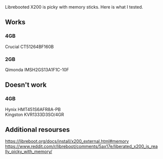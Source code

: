 Librebooted X200 is picky with memory sticks. Here is what I tested.

## Works

### 4GB
Crucial CT51264BF160B
### 2GB
Qimonda IMSH2GS13A1F1C-10F

## Doesn't work

### 4GB
Hynix HMT451S6AFR8A-PB \
Kingston KVR1333D3SO/4GR

## Additional resourses
https://libreboot.org/docs/install/x200_external.html#memory
https://www.reddit.com/r/libreboot/comments/5ax17e/liberated_x200_is_really_picky_with_memory/

